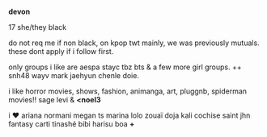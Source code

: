**devon** 

17 she/they black

do not req me if non black, on kpop twt mainly, we was previously mutuals. these dont apply if i follow first.

only groups i like are aespa stayc tbz bts & a few more girl groups. ++ snh48 wayv mark jaehyun chenle doie.

i like horror movies, shows, fashion, animanga, art, pluggnb, spiderman movies!! sage levi & **<noel3**

i ♥ ariana normani megan ts marina lolo zouaï doja kali cochise saint jhn fantasy carti tinashé bibi harisu boa **+**
